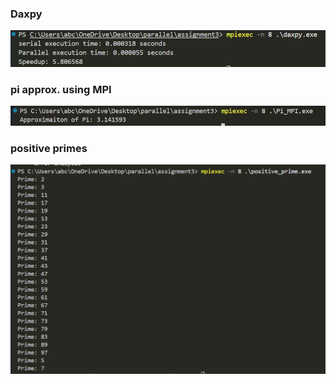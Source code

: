 ### Daxpy
![alt text](./outputs/image.png)

### pi approx. using MPI
![alt text](./outputs/image-1.png)

### positive primes
![alt text](./outputs/image-2.png)